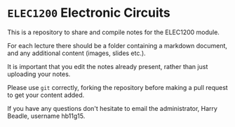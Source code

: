 # `ELEC1200` Electronic Circuits

This is a repository to share and compile notes for the ELEC1200
module.

For each lecture there should be a folder containing a markdown
document, and any additional content (images, slides etc.).

It is important that you edit the notes already present, rather than
just uploading your notes.

Please use `git` correctly, forking the repository before making a 
pull request to get your content added.

If you have any questions don't hesitate to email the administrator, 
Harry Beadle, username hb11g15.
